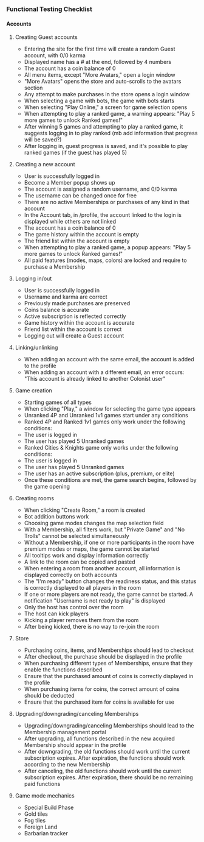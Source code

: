 ### Functional Testing Checklist

#### Accounts

1. Creating Guest accounts
    - Entering the site for the first time will create a random Guest account, with 0/0 karma
    - Displayed name has a # at the end, followed by 4 numbers
    - The account has a coin balance of 0
    - All menu items, except "More Avatars," open a login window
    - "More Avatars" opens the store and auto-scrolls to the avatars section
    - Any attempt to make purchases in the store opens a login window
    - When selecting a game with bots, the game with bots starts
    - When selecting "Play Online," a screen for game selection opens
    - When attempting to play a ranked game, a warning appears: "Play 5 more games to unlock Ranked games!"
    - After winning 5 games and attempting to play a ranked game, it suggests logging in to play ranked (mb add information that progress will be saved?)
    - After logging in, guest progress is saved, and it's possible to play ranked games (if the guest has played 5)

2. Creating a new account
    - User is successfully logged in
    - Become a Member popup shows up
    - The account is assigned a random username, and 0/0 karma
    - The username can be changed once for free
    - There are no active Memberships or purchases of any kind in that account
    - In the Account tab, in /profile, the account linked to the login is displayed while others are not linked
    - The account has a coin balance of 0
    - The game history within the account is empty
    - The friend list within the account is empty
    - When attempting to play a ranked game, a popup appears: "Play 5 more games to unlock Ranked games!"
    - All paid features (modes, maps, colors) are locked and require to purchase a Membership

3. Logging in/out
    - User is successfully logged in
    - Username and karma are correct
    - Previously made purchases are preserved
    - Coins balance is accurate
    - Active subscription is reflected correctly
    - Game history within the account is accurate
    - Friend list within the account is correct
    - Logging out will create a Guest account

4. Linking/unlinking
    - When adding an account with the same email, the account is added to the profile
    - When adding an account with a different email, an error occurs: "This account is already linked to another Colonist user"

5. Game creation
    - Starting games of all types
    - When clicking "Play," a window for selecting the game type appears
    - Unranked 4P and Unranked 1v1 games start under any conditions
    - Ranked 4P and Ranked 1v1 games only work under the following conditions:
    - The user is logged in
    - The user has played 5 Unranked games
    - Ranked Cities & Knights game only works under the following conditions:
    - The user is logged in
    - The user has played 5 Unranked games
    - The user has an active subscription (plus, premium, or elite)
    - Once these conditions are met, the game search begins, followed by the game opening

6. Creating rooms
    - When clicking "Create Room," a room is created
    - Bot addition buttons work
    - Choosing game modes changes the map selection field
    - With a Membership, all filters work, but "Private Game" and "No Trolls" cannot be selected simultaneously
    - Without a Membership, if one or more participants in the room have premium modes or maps, the game cannot be started
    - All tooltips work and display information correctly
    - A link to the room can be copied and pasted
    - When entering a room from another account, all information is displayed correctly on both accounts
    - The "I'm ready" button changes the readiness status, and this status is correctly displayed to all players in the room
    - If one or more players are not ready, the game cannot be started. A notification "Username is not ready to play" is displayed
    - Only the host has control over the room
    - The host can kick players
    - Kicking a player removes them from the room
    - After being kicked, there is no way to re-join the room

8. Store
    - Purchasing coins, items, and Memberships should lead to checkout
    - After checkout, the purchase should be displayed in the profile
    - When purchasing different types of Memberships, ensure that they enable the functions described
    - Ensure that the purchased amount of coins is correctly displayed in the profile
    - When purchasing items for coins, the correct amount of coins should be deducted
    - Ensure that the purchased item for coins is available for use

9. Upgrading/downgrading/canceling Memberships
    - Upgrading/downgrading/canceling Memberships should lead to the Membership management portal
    - After upgrading, all functions described in the new acquired Membership should appear in the profile
    - After downgrading, the old functions should work until the current subscription expires. After expiration, the functions should work according to the new Membership
    - After canceling, the old functions should work until the current subscription expires. After expiration, there should be no remaining paid functions

10. Game mode mechanics
    - Special Build Phase
    - Gold tiles
    - Fog tiles
    - Foreign Land
    - Barbarian tracker
